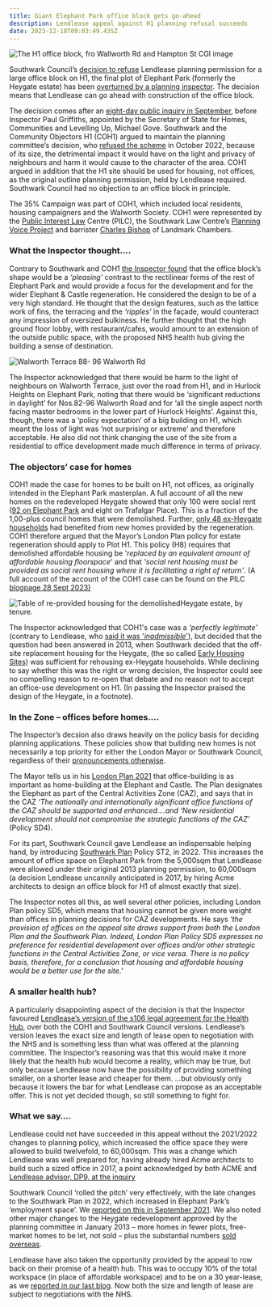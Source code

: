 ```yaml
---
title: Giant Elephant Park office block gets go-ahead
description: Lendlease appeal against H1 planning refusal succeeds
date: 2023-12-18T09:03:49.435Z
---
```



![](img/hi_office_block_from_walworth_rd_hampton_st_cgi.pdf-adobe-acrobat-reader-64-bit-18_12_2023-09_40_33.png "The H1 office block, fro Wallworth Rd and Hampton St CGI image")

Southwark Council’s [decision to refuse](https://moderngov.southwark.gov.uk/mgAi.aspx?ID=65131) Lendlease planning permission for a large office block on H1, the final plot of Elephant Park (formerly the Heygate estate) has been [overturned by a planning inspector](https://acp.planninginspectorate.gov.uk/ViewCase.aspx?Caseid=3319797&CoID=0).  The decision means that Lendlease can go ahead with construction of the office block.

The decision comes after an [eight-day public inquiry in September](https://gateleyhamer-pi.com/en-gb/h1-elephant-park/), before Inspector Paul Griffiths, appointed by the Secretary of State for Homes, Communities and Levelling Up, Michael Gove.  Southwark and the Community Objectors H1 (COH1) argued to maintain the planning committee’s decision, who [refused the scheme](https://moderngov.southwark.gov.uk/mgAi.aspx?ID=65131) in October 2022, because of its size, the detrimental impact it would have on the light and privacy of neighbours and harm it would cause to the character of the area.  COH1 argued in addition that the H1 site should be used for housing, not offices, as the original outline planning permission, held by Lendlease required.  Southwark Council had no objection to an office block in principle.

The 35% Campaign was part of COH1, which included local residents, housing campaigners and the Walworth Society.  COH1 were represented by the [Public Interest Law](https://www.pilc.org.uk/) Centre (PILC), the Southwark Law Centre’s [Planning Voice Project](https://www.southwarklawcentre.org.uk/planning-voice/) and barrister [Charles Bishop](https://www.landmarkchambers.co.uk/barristers/charles-bishop) of Landmark Chambers.

### What the Inspector thought….

Contrary to Southwark and COH1 [the Inspector found](https://acp.planninginspectorate.gov.uk/ViewCase.aspx?Caseid=3319797&CoID=0) that the office block’s shape would be a *‘pleasing’* contrast to the rectilinear forms of the rest of Elephant Park and would provide a focus for the development and for the wider Elephant & Castle regeneration.  He considered the design to be of a very high standard.  He thought that the design features, such as the lattice work of fins, the terracing and the *‘ripples’* in the façade, would counteract any impression of oversized bulkiness.  He further thought that the high ground floor lobby, with restaurant/cafes, would amount to an extension of the outside public space, with the proposed NHS health hub giving the building a sense of destination.

![](img/88_96_walworth_rd.pdf-adobe-acrobat-reader-64-bit-18_12_2023-09_29_17.png "Walworth Terrace 88- 96 Walworth Rd")

The Inspector acknowledged that there would be harm to the light of neighbours on Walworth Terrace, just over the road from H1, and in Hurlock Heights on Elephant Park, noting that there would be ‘significant reductions in daylight’ for Nos.82-96 Walworth Road and for ‘all the single aspect north facing master bedrooms in the lower part of Hurlock Heights’.  Against this, though, there was a ‘policy expectation’ of a big building on H1, which meant the loss of light was ‘not surprising or extreme’ and therefore acceptable.   He also did not think changing the use of the site from a residential to office development made much difference in terms of privacy.

### The objectors’ case for homes

COH1 made the case for homes to be built on H1, not offices, as originally intended in the Elephant Park masterplan.  A full account of all the new homes on the redeveloped Heygate showed that only 100 were social rent ([92 on Elephant Park](https://gateleyhamer-pi.com/filer/sharing/1694091234/17733/) and eight on Trafalgar Place).  This is a fraction of the 1,00-plus council homes that were demolished.  Further, [only 48 ex-Heygate households](https://gateleyhamer-pi.com/filer/sharing/1694091234/17733/) had benefited from new homes provided by the regeneration.  COH1 therefore argued that the Mayor’s London Plan policy for estate regeneration should apply to Plot H1.  This policy (H8) requires that demolished affordable housing be '*replaced by an equivalent amount of affordable housing floorspace*' and that *'social rent housing must be provided as social rent housing where it is facilitating a right of return'*.   (A full account of the account of the COH1 case can be found on the PILC [blogpage 28 Sept 2023)](https://www.pilc.org.uk/blog/)



![](img/units_in_heygate_final.pdf-adobe-acrobat-reader-64-bit-16_12_2023-17_16_16.png "Table of re-provided housing for the demoliishedHeygate estate, by tenure.")

 The Inspector acknowledged that COH1's case was a *‘perfectly legitimate’* (contrary to Lendlease, who [said it was '*inadmissible*'](https://gat04-live-1517c8a4486c41609369c68f30c8-aa81074.divio-media.org/filer_public/47/d5/47d50b1e-c99c-449b-acff-986522f96f0e/inq-16_closing_submissions_of_aa__22_september_2023.pdf)), but decided that the question had been answered in 2013, when Southwark decided that the off-site replacement housing for the Heygate, (the so called [Early Housing Sites](https://www.35percent.org/heygatepages/newhomesforheygate/)) was sufficient for rehousing ex-Heygate households.  While declining to say whether this was the right or wrong decision, the Inspector could see no compelling reason to re-open that debate and no reason not to accept an office-use development on H1.  (In passing the Inspector praised the design of the Heygate, in a footnote).

### In the Zone – offices before homes….

The Inspector’s decsion also draws heavily on the policy basis for deciding planning applications.  These policies show that building new homes is not necessarily a top priority for either the London Mayor or Southwark Council, regardless of their [pronouncements otherwise](<C:\Users\grego\Documents\D-Drive 201017\Copy of Elephant Amenity Network\Blog 35percent campaign\Netlify\building new homes is not necessarily their top priority>).

The Mayor tells us in his [London Plan 2021](https://www.london.gov.uk/programmes-strategies/planning/london-plan/new-london-plan/london-plan-2021) that office-building is as important as home-building at the Elephant and Castle.  The Plan designates the Elephant as part of the Central Activities Zone (CAZ), and says that in the CAZ *‘The nationally and internationally significant office functions of the CAZ should be supported and enhanced….and   ‘New residential development should not compromise the strategic functions of the CAZ’*  (Policy SD4).

For its part, Southwark Council gave Lendlease an indispensable helping hand, by introducing [Southwark Plan](https://www.southwark.gov.uk/planning-and-building-control/planning-policy-and-guidance/development-plan/new-southwark-plan) Policy ST2, in 2022.  This increases the amount of office space on Elephant Park from the 5,000sqm that Lendlease were allowed under their original 2013 planning permission, to 60,000sqm (a decision Lendlease uncannily anticipated in 2017, by hiring Acme architects to design an office block for H1 of almost exactly that size).

The Inspector notes all this, as well several other policies, including London Plan policy SD5, which means that housing cannot be given more weight than offices in planning decisions for CAZ developments.  He says *‘the provision of offices on the appeal site draws support from both the London Plan and the Southwark Plan. Indeed, London Plan Policy SD5 expresses no preference for residential development over offices and/or other strategic functions in the Central Activities Zone, or vice versa. There is no policy basis, therefore, for a conclusion that housing and affordable housing would be a better use for the site.’* 

### A smaller health hub?

A particularly disappointing aspect of the decision is that the Inspector favoured [Lendlease’s version of the s106 legal agreement for the Health Hub](https://www.35percent.org/posts/lendlease-row-back-on-elephant-park-health-hub-commitments/), over both the COH1 and Southwark Council versions.  Lendlease’s version leaves the exact size and length of lease open to negotiation with the NHS and is something less than what was offered at the planning committee.  The Inspector’s reasoning was that this would make it more likely that the health hub would become a reality, which may be true, but only because Lendlease now have the possibility of providing something smaller, on a shorter lease and cheaper for them. …but obviously only because it lowers the bar for what Lendlease can propose as an acceptable offer.  This is not yet decided though, so still something to fight for.

### What we say….

Lendlease could not have succeeded in this appeal without the 2021/2022 changes to planning policy, which increased the office space they were allowed to build twelvefold, to 60,000sqm.  This was a change which Lendlease was well prepared for, having already hired Acme architects to build such a sized office in 2017, a point acknowledged by both ACME and [Lendlease advisor, DP9, at the inquiry ](https://www.pilc.org.uk/blog/)

Southwark Council ‘rolled the pitch’ very effectively, with the late changes to the Southwark Plan in 2022, which increased in Elephant Park’s  ‘employment space’.  We [reported on this in September 2021](https://www.35percent.org/posts/2021-09-12-lendleases-final-plot-for-elephant-park-offices-not-homes/).  We also noted other major changes to the Heygate redevelopment approved by the planning committee  in January 2013 – more homes in fewer plots, free-market homes to be let, not sold – plus the substantial numbers [sold overseas](https://www.35percent.org/posts/2016-11-12-elephant-park-a-populist-narrative/).

Lendlease have also taken the opportunity provided by the appeal to row back on their promise of a health hub.  This was to occupy 10% of the total workspace (in place of affordable workspace) and to be on a 30 year-lease, as we [reported in our last blog](https://www.35percent.org/posts/lendlease-row-back-on-elephant-park-health-hub-commitments/).  Now both the size and length of lease are subject to negotiations with the NHS.